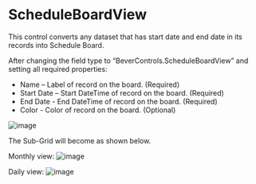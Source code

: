 # ScheduleBoardView

This control converts any dataset that has start date and end date in its records into Schedule Board.

After changing the field type to “BeverControls.ScheduleBoardView” and setting all required properties:

- Name – Label of record on the board. (Required)
- Start Date – Start DateTime of record on the board. (Required)
- End Date - End DateTime of record on the board. (Required)
- Color - Color of record on the board. (Optional)

![image](https://user-images.githubusercontent.com/61091700/222454624-a343922b-dcf7-42e3-8421-92928c12b0b4.png)

The Sub-Grid will become as shown below.

Monthly view:
![image](https://user-images.githubusercontent.com/61091700/222457753-d6a2816d-99e0-4fe1-937b-be2d393c5977.png)

Daily view:
![image](https://user-images.githubusercontent.com/61091700/222460195-0c0295c8-2265-44e9-a1a4-4e79a1b858ef.png)